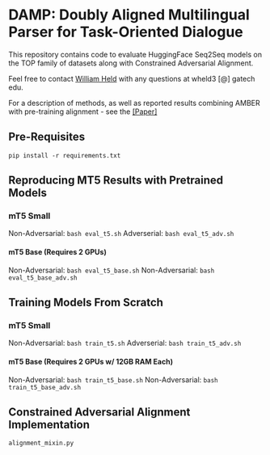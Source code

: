 # DAMP: Doubly Aligned Multilingual Parser for Task-Oriented Dialogue
This repository contains code to evaluate HuggingFace Seq2Seq models on the TOP family of datasets along with Constrained Adversarial Alignment.

Feel free to contact [William Held](https://williamheld.com/) with any questions at wheld3 [@] gatech edu.

For a description of methods, as well as reported results combining AMBER with pre-training alignment - see the [[Paper]](https://arxiv.org/abs/2212.08054)

## Pre-Requisites
`pip install -r requirements.txt`

## Reproducing MT5 Results with Pretrained Models
### mT5 Small 
Non-Adversarial: `bash eval_t5.sh`
Adverserial: `bash eval_t5_adv.sh`
#### mT5 Base (Requires 2 GPUs)
Non-Adversarial: `bash eval_t5_base.sh`
Non-Adversarial: `bash eval_t5_base_adv.sh`

## Training Models From Scratch
### mT5 Small 
Non-Adversarial: `bash train_t5.sh`
Adverserial: `bash train_t5_adv.sh`
#### mT5 Base (Requires 2 GPUs w/ 12GB RAM Each)
Non-Adversarial: `bash train_t5_base.sh`
Non-Adversarial: `bash train_t5_base_adv.sh`

## Constrained Adversarial Alignment Implementation
`alignment_mixin.py`
